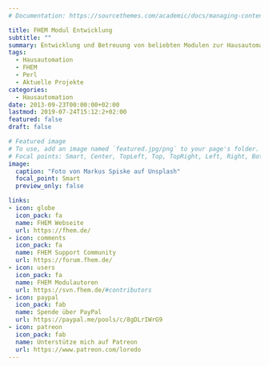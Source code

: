 ```yaml
---
# Documentation: https://sourcethemes.com/academic/docs/managing-content/

title: FHEM Modul Entwicklung
subtitle: ""
summary: Entwicklung und Betreuung von beliebten Modulen zur Hausautomatisierung
tags:
  - Hausautomation
  - FHEM
  - Perl
  - Aktuelle Projekte
categories:
  - Hausautomation
date: 2013-09-23T00:00:00+02:00
lastmod: 2019-07-24T15:12:2+02:00
featured: false
draft: false

# Featured image
# To use, add an image named `featured.jpg/png` to your page's folder.
# Focal points: Smart, Center, TopLeft, Top, TopRight, Left, Right, BottomLeft, Bottom, BottomRight.
image:
  caption: "Foto von Markus Spiske auf Unsplash"
  focal_point: Smart
  preview_only: false

links:
- icon: globe
  icon_pack: fa
  name: FHEM Webseite
  url: https://fhem.de/
- icon: comments
  icon_pack: fa
  name: FHEM Support Community
  url: https://forum.fhem.de/
- icon: users
  icon_pack: fa
  name: FHEM Modulautoren
  url: https://svn.fhem.de/#contributors
- icon: paypal
  icon_pack: fab
  name: Spende über PayPal
  url: https://paypal.me/pools/c/8gDLrIWrG9
- icon: patreon
  icon_pack: fab
  name: Unterstütze mich auf Patreon
  url: https://www.patreon.com/loredo
---
```

